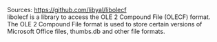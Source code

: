 Sources: 
https://github.com/libyal/libolecf
\
libolecf is a library to access the OLE 2 Compound File (OLECF) format.
\
The OLE 2 Compound File format is used to store certain versions of Microsoft Office files, thumbs.db and other file formats.
